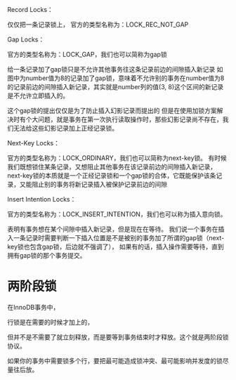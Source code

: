 



Record Locks：

仅仅把一条记录锁上，
官方的类型名称为：LOCK_REC_NOT_GAP


Gap Locks：


官方的类型名称为：LOCK_GAP，我们也可以简称为gap锁

给一条记录加了gap锁只是不允许其他事务往这条记录前边的间隙插入新记录
如图中为number值为8的记录加了gap锁，意味着不允许别的事务在number值为8的记录前边的间隙插入新记录，其实就是number列的值(3, 8)这个区间的新记录是不允许立即插入的。

这个gap锁的提出仅仅是为了防止插入幻影记录而提出的
但是在使用加锁方案解决时有个大问题，就是事务在第一次执行读取操作时，那些幻影记录尚不存在，我们无法给这些幻影记录加上正经记录锁。


Next-Key Locks：

官方的类型名称为：LOCK_ORDINARY，我们也可以简称为next-key锁。
有时候我们既想锁住某条记录，又想阻止其他事务在该记录前边的间隙插入新记录，
next-key锁的本质就是一个正经记录锁和一个gap锁的合体，它既能保护该条记录，又能阻止别的事务将新记录插入被保护记录前边的间隙

Insert Intention Locks：

官方的类型名称为：LOCK_INSERT_INTENTION，我们也可以称为插入意向锁。

表明有事务想在某个间隙中插入新记录，但是现在在等待。
我们说一个事务在插入一条记录时需要判断一下插入位置是不是被别的事务加了所谓的gap锁（next-key锁也包含gap锁，后边就不强调了），
如果有的话，插入操作需要等待，直到拥有gap锁的那个事务提交。








# 两阶段锁

在InnoDB事务中，

行锁是在需要的时候才加上的，

但并不是不需要了就立刻释放，而是要等到事务结束时才释放。这个就是两阶段锁协议。



如果你的事务中需要锁多个行，要把最可能造成锁冲突、最可能影响并发度的锁尽量往后放。


